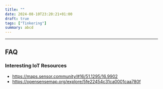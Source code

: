 ```yaml
---
title: ""
date: 2024-08-10T23:20:21+01:00
draft: true
tags: ["Tinkering"]
summary: abcd
---
```



---

## FAQ

### Interesting IoT Resources

* https://maps.sensor.community/#16/51.1295/16.9902
* https://opensensemap.org/explore/5fe22454c31ca0001caa780f